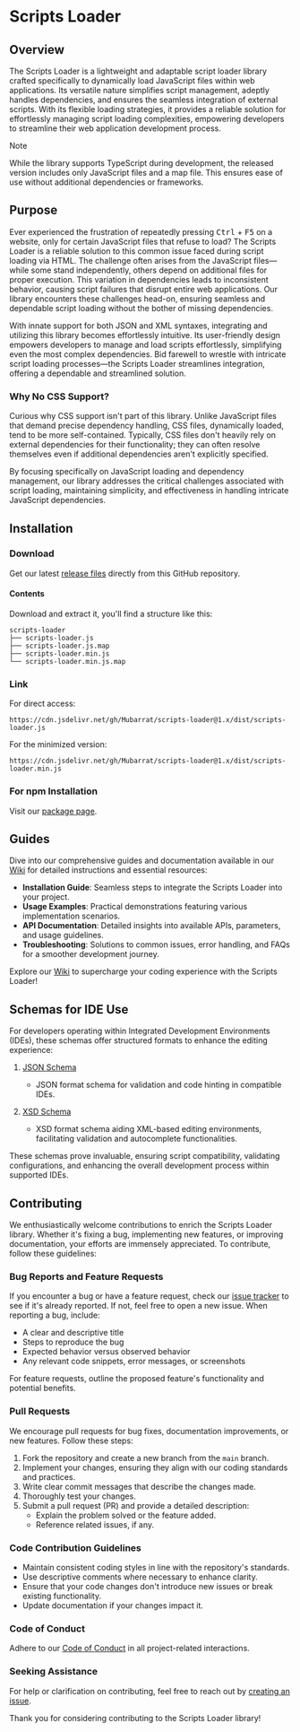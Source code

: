 # Scripts Loader

## Overview

The Scripts Loader is a lightweight and adaptable script loader library crafted specifically to dynamically load JavaScript files within web applications. Its versatile nature simplifies script management, adeptly handles dependencies, and ensures the seamless integration of external scripts. With its flexible loading strategies, it provides a reliable solution for effortlessly managing script loading complexities, empowering developers to streamline their web application development process.

> [!NOTE]
> While the library supports TypeScript during development, the released version includes only JavaScript files and a map file. This ensures ease of use without additional dependencies or frameworks.

## Purpose

Ever experienced the frustration of repeatedly pressing <kbd>Ctrl</kbd> + <kbd>F5</kbd> on a website, only for certain JavaScript files that refuse to load? The Scripts Loader is a reliable solution to this common issue faced during script loading via HTML. The challenge often arises from the JavaScript files—while some stand independently, others depend on additional files for proper execution. This variation in dependencies leads to inconsistent behavior, causing script failures that disrupt entire web applications. Our library encounters these challenges head-on, ensuring seamless and dependable script loading without the bother of missing dependencies.

With innate support for both JSON and XML syntaxes, integrating and utilizing this library becomes effortlessly intuitive. Its user-friendly design empowers developers to manage and load scripts effortlessly, simplifying even the most complex dependencies. Bid farewell to wrestle with intricate script loading processes—the Scripts Loader streamlines integration, offering a dependable and streamlined solution.

### Why No CSS Support?

Curious why CSS support isn't part of this library. Unlike JavaScript files that demand precise dependency handling, CSS files, dynamically loaded, tend to be more self-contained. Typically, CSS files don't heavily rely on external dependencies for their functionality; they can often resolve themselves even if additional dependencies aren't explicitly specified.

By focusing specifically on JavaScript loading and dependency management, our library addresses the critical challenges associated with script loading, maintaining simplicity, and effectiveness in handling intricate JavaScript dependencies.

## Installation
### Download
Get our latest [release files](https://github.com/Mubarrat/scripts-loader/releases) directly from this GitHub repository.

#### Contents
Download and extract it, you'll find a structure like this:
```
scripts-loader
├── scripts-loader.js
├── scripts-loader.js.map
├── scripts-loader.min.js
└── scripts-loader.min.js.map
```

### Link
For direct access:
```
https://cdn.jsdelivr.net/gh/Mubarrat/scripts-loader@1.x/dist/scripts-loader.js
```
For the minimized version:
```
https://cdn.jsdelivr.net/gh/Mubarrat/scripts-loader@1.x/dist/scripts-loader.min.js
```

### For npm Installation
Visit our [package page](https://github.com/Mubarrat/scripts-loader/pkgs/npm/scripts-loader).

## Guides

Dive into our comprehensive guides and documentation available in our [Wiki](https://github.com/Mubarrat/scripts-loader/wiki) for detailed instructions and essential resources:

- **Installation Guide**: Seamless steps to integrate the Scripts Loader into your project.
- **Usage Examples**: Practical demonstrations featuring various implementation scenarios.
- **API Documentation**: Detailed insights into available APIs, parameters, and usage guidelines.
- **Troubleshooting**: Solutions to common issues, error handling, and FAQs for a smoother development journey.

Explore our [Wiki](https://github.com/Mubarrat/scripts-loader/wiki) to supercharge your coding experience with the Scripts Loader!

## Schemas for IDE Use

For developers operating within Integrated Development Environments (IDEs), these schemas offer structured formats to enhance the editing experience:

1. [JSON Schema](https://cdn.jsdelivr.net/gh/Mubarrat/scripts-loader@main/schema.json)
   - JSON format schema for validation and code hinting in compatible IDEs.

2. [XSD Schema](https://cdn.jsdelivr.net/gh/Mubarrat/scripts-loader@main/schema.xsd)
   - XSD format schema aiding XML-based editing environments, facilitating validation and autocomplete functionalities.

These schemas prove invaluable, ensuring script compatibility, validating configurations, and enhancing the overall development process within supported IDEs.

## Contributing

We enthusiastically welcome contributions to enrich the Scripts Loader library. Whether it's fixing a bug, implementing new features, or improving documentation, your efforts are immensely appreciated. To contribute, follow these guidelines:

### Bug Reports and Feature Requests

If you encounter a bug or have a feature request, check our [issue tracker](https://github.com/Mubarrat/scripts-loader/issues) to see if it's already reported. If not, feel free to open a new issue. When reporting a bug, include:

- A clear and descriptive title
- Steps to reproduce the bug
- Expected behavior versus observed behavior
- Any relevant code snippets, error messages, or screenshots

For feature requests, outline the proposed feature's functionality and potential benefits.

### Pull Requests

We encourage pull requests for bug fixes, documentation improvements, or new features. Follow these steps:

1. Fork the repository and create a new branch from the `main` branch.
2. Implement your changes, ensuring they align with our coding standards and practices.
3. Write clear commit messages that describe the changes made.
4. Thoroughly test your changes.
5. Submit a pull request (PR) and provide a detailed description:
   - Explain the problem solved or the feature added.
   - Reference related issues, if any.

### Code Contribution Guidelines

- Maintain consistent coding styles in line with the repository's standards.
- Use descriptive comments where necessary to enhance clarity.
- Ensure that your code changes don't introduce new issues or break existing functionality.
- Update documentation if your changes impact it.

### Code of Conduct

Adhere to our [Code of Conduct](Code_oF_Conduct.md) in all project-related interactions.

### Seeking Assistance

For help or clarification on contributing, feel free to reach out by [creating an issue](https://github.com/Mubarrat/scripts-loader/issues).

Thank you for considering contributing to the Scripts Loader library!
